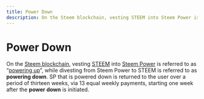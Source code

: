 ```yaml
---
title: Power Down
description: On the Steem blockchain, vesting STEEM into Steem Power is referred to as “powering up”, while divesting from Steem Power to STEEM is referred to as "powering down".
---
```

# Power Down

On the [Steem blockchain](/glossary/steem-blockchain.md), vesting [STEEM](/glossary/steem.md) into [Steem Power](/glossary/steem-power.md) is referred to as “[powering up](/glossary/power-up.md)”, while divesting from Steem Power to STEEM is referred to as **powering down**. SP that is powered down is returned to the user over a period of thirteen weeks, via 13 equal weekly payments, starting one week after the **power down** is initiated.